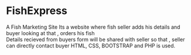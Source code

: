 # FishExpress 
A Fish Marketing Site 
Its a website where fish seller adds his details and buyer  looking at that , orders his fish  
Details recieved from buyers form will be shared with seller so that , seller can directly contact buyer
HTML, CSS, BOOTSTRAP and PHP is used.
